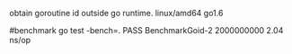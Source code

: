 obtain goroutine id outside go runtime.
linux/amd64 go1.6

#benchmark
go test -bench=.
PASS
BenchmarkGoid-2	2000000000	         2.04 ns/op
